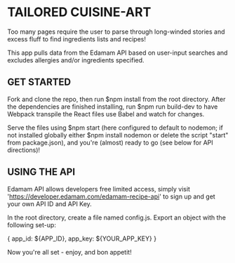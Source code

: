 # TAILORED CUISINE-ART

Too many pages require the user to parse through long-winded stories and excess fluff to find ingredients lists and recipes!

This app pulls data from the Edamam API based on user-input searches and excludes allergies and/or ingredients specified.

## GET STARTED

Fork and clone the repo, then run $npm install from the root directory. After the dependencies are finished installing, run $npm run build-dev to have Webpack transpile the React files use Babel and watch for changes.

Serve the files using $npm start (here configured to default to nodemon; if not installed globally either $npm install nodemon or delete the script "start" from package.json), and you're (almost) ready to go (see below for API directions)!

## USING THE API

Edamam API allows developers free limited access, simply visit 'https://developer.edamam.com/edamam-recipe-api' to sign up and get your own API ID and API Key.

In the root directory, create a file named config.js. Export an object with the following set-up:

{
  app_id: ${APP_ID},
  app_key: ${YOUR_APP_KEY}
}

Now you're all set - enjoy, and bon appetit!
